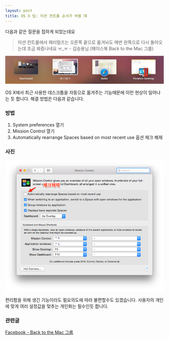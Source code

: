 ```yaml
---
layout: post
title: OS X 팁: 미션 컨트롤 순서가 바뀔 때
---
```

다음과 같은 질문을 접하게 되었는데요

> 미션 컨트롤에서 패러럴즈는 오른쪽 끝으로 옮겨놔도 매번 왼쪽으로 다시 돌아오는데 조금 짜증나네요 ㅠ_ㅠ - 김승용님 (페이스북 Back to the Mac 그룹) 

![screenshot](/images/posts/mission_control_01.jpg)

OS X에서 최근 사용한 데스크톱을 자동으로 옮겨주는 기능때문에 이런 현상이 일어나는 듯 합니다. 해결 방법은 다음과 같습니다.

### 방법

1. System preferences 열기
2. Mission Control 열기
3. Automatically rearrange Spaces based on most recent use 옵션 체크 해제
### 사진
![Mission Control Settings](/images/posts/mission_control_setting_01.png)

편리함을 위해 생긴 기능이라도 필요의도에 따라 불편할수도 있겠습니다. 사용자의 개인에 맞게 여러 설정값을 맞추는 개인화는 필수인듯 합니다.

### 관련글
[Facebook - Back to the Mac 그룹](https://www.facebook.com/photo.php?fbid=762935793822251)